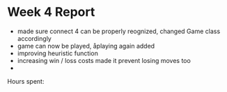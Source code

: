# Week 4 Report

- made sure connect 4 can be properly reognized, changed Game class accordingly
- game can now be played, åplaying again added
- improving heuristic function
- increasing win / loss costs made it prevent losing moves too
- 

Hours spent: 